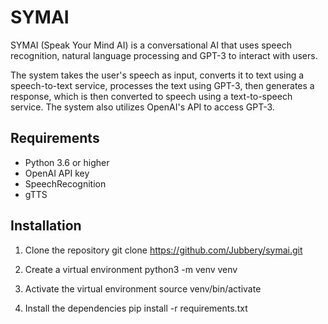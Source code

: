 # SYMAI

SYMAI (Speak Your Mind AI) is a conversational AI that uses speech recognition, natural language processing and GPT-3 to interact with users. 

The system takes the user's speech as input, converts it to text using a speech-to-text service, processes the text using GPT-3, then generates a response, which is then converted to speech using a text-to-speech service. The system also utilizes OpenAI's API to access GPT-3.

## Requirements
- Python 3.6 or higher
- OpenAI API key
- SpeechRecognition
- gTTS

## Installation
1. Clone the repository
git clone https://github.com/Jubbery/symai.git

2. Create a virtual environment
python3 -m venv venv

3. Activate the virtual environment
source venv/bin/activate

4. Install the dependencies
pip install -r requirements.txt